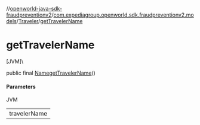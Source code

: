 //[openworld-java-sdk-fraudpreventionv2](../../../index.md)/[com.expediagroup.openworld.sdk.fraudpreventionv2.models](../index.md)/[Traveler](index.md)/[getTravelerName](get-traveler-name.md)

# getTravelerName

[JVM]\

public final [Name](../-name/index.md)[getTravelerName](get-traveler-name.md)()

#### Parameters

JVM

| |
|---|
| travelerName |
